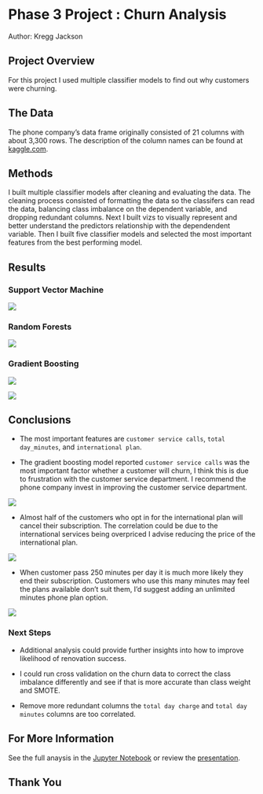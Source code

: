 # Phase 3 Project : Churn Analysis

Author: Kregg Jackson

## Project Overview

For this project I used multiple classifier models to find out why customers were churning.


## The Data

The phone company’s data frame originally consisted of 21 columns with about 3,300 rows. The description of the column names can be found at [kaggle.com](https://www.kaggle.com/datasets/becksddf/churn-in-telecoms-dataset?datasetId=2667&sortBy=voteCount).

## Methods

I built multiple classifier models after cleaning and evaluating the data. The cleaning process consisted of formatting the data so the classifers can read the data, balancing class imbalance on the dependent variable, and dropping redundant columns. Next I built vizs to visually represent and better understand the predictors relationship with the dependendent variable. Then I built five classifier models and selected the most important features from the best performing model. 

## Results

### Support Vector Machine

![](images/svm.png)

### Random Forests

![](images/rf.png)

### Gradient Boosting

![](images/gb.png)

![](feat_importance.png)

## Conclusions

* The most important features are `customer service calls`, `total day_minutes`, and `international plan`.

* The gradient boosting model reported `customer service calls` was the most important factor whether a customer will churn, I think this is due to frustration with the customer service department. I recommend the phone company invest in improving the customer service department. 

![](images/customer_service.png)

* Almost half of the customers who opt in for the international plan will cancel their subscription. The correlation could be due to the international services being overpriced I advise reducing the price of the international plan.

![](images/int_plan.png)

* When customer pass 250 minutes per day it is much more likely they end their subscription. Customers who use this many minutes may feel the plans available don’t suit them, I’d suggest adding an unlimited minutes phone plan option.

![](images/minutes.png)

### Next Steps

* Additional analysis could provide further insights into how to improve likelihood of renovation success.

* I could run cross validation on the churn data to correct the class imbalance differently and see if that is more accurate than class weight and SMOTE.

* Remove more redundant columns the `total day charge` and `total day minutes` columns are too correlated.

## For More Information
See the full anaysis in the [Jupyter Notebook]([https://github.com/kreggthegoat/dsc-phase-3-project](https://github.com/kreggthegoat/dsc-phase-3-project/blob/main/notebook.ipynb)) or review the [presentation](https://docs.google.com/presentation/d/1LLzdQOGjr92wctMzBrxpsH1rS9NlM1fWf6YMQbX8LGI/edit?usp=sharing).

## Thank You

